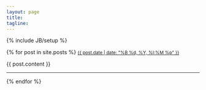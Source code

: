 ```yaml
---
layout: page
title: 
tagline: 
---
```

{% include JB/setup %}

{% for post in site.posts %}
  <a href="{{ site.url }}/porch/{{ post.url }}"><small>{{ post.date | date: "%B %d, %Y, %I:%M %p" }}</small></a>
  <p>{{ post.content }}</p>
  <hr/>
{% endfor %}
